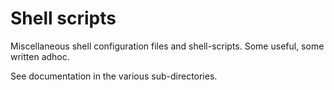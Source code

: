 # Shell scripts

Miscellaneous shell configuration files and shell-scripts.
Some useful, some written adhoc.

See documentation in the various sub-directories.
